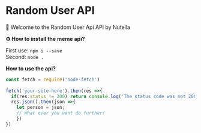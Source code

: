 # Random User API

👋 Welcome to the Random User Api API by Nutella


**⚙ How to install the meme api?**

First use: 
```npm i --save```
<br>Second: ```node .```



**How to use the api?**

```js
const fetch = require('node-fetch')
    
fetch('your-site-here').then(res =>{
  if(res.status != 200) return console.log('The status code was not 200, there is probably a problem...')
  res.json().then(json =>{
    let person = json;
    // What ever you want do further! 
    })
})
```
